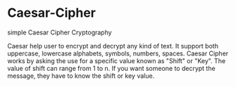 # Caesar-Cipher
simple Caesar Cipher Cryptography

Caesar help user to encrypt and decrypt any kind of text.
It support both uppercase, lowercase alphabets, symbols, numbers, spaces.
Caesar Cipher works by asking the use for a specific value known as "Shift" or "Key".
The value of shift can range from 1 to n.
If you want someone to decrypt the message, they have to know the shift or key value.
